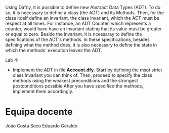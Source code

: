 
Using Dafny, it is possible to define new Abstract Data Types (ADT).
To do so, it is necessary to define a class (the ADT) and its Methods.
Then, for the class itdelf define an invariant, the class invariant,
which the ADT must be respect at all times.
For instance, an ADT Counter, which represents a counter, would have have
an invariant stating that its value must be greater or equal to zero.
Beside the invariant, it is ncessaray to define the specifications
of the ADT's methods. In these specifications, besides defining what
the method does, it is also necessary to define the state in which the methods' execution leaves the ADT.

Lab 4:

* Implement the ADT in file __Account.dfy__.
Start by defining the msot strict class invariant you can think of.
Then, proceed to specify the class methods using the weakest preconditions and
the strongest postconditions possible
After you have specified the methods, implement them accordingly.

# Equipa docente

João Costa Seco
Eduardo Geraldo